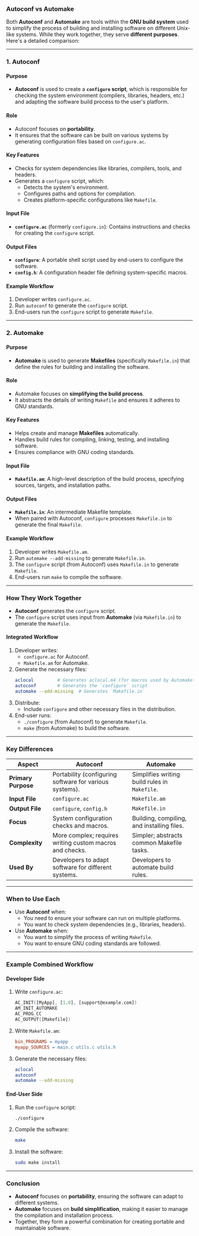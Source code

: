 ### **Autoconf vs Automake**

Both **Autoconf** and **Automake** are tools within the **GNU build system** used to simplify the process of building and installing software on different Unix-like systems. While they work together, they serve **different purposes**. Here's a detailed comparison:

---

### **1. Autoconf**

#### **Purpose**
- **Autoconf** is used to create a **`configure` script**, which is responsible for checking the system environment (compilers, libraries, headers, etc.) and adapting the software build process to the user's platform.

#### **Role**
- Autoconf focuses on **portability**.
- It ensures that the software can be built on various systems by generating configuration files based on `configure.ac`.

#### **Key Features**
- Checks for system dependencies like libraries, compilers, tools, and headers.
- Generates a `configure` script, which:
  - Detects the system's environment.
  - Configures paths and options for compilation.
  - Creates platform-specific configurations like `Makefile`.

#### **Input File**
- **`configure.ac`** (formerly `configure.in`): Contains instructions and checks for creating the `configure` script.

#### **Output Files**
- **`configure`**: A portable shell script used by end-users to configure the software.
- **`config.h`**: A configuration header file defining system-specific macros.

#### **Example Workflow**
1. Developer writes `configure.ac`.
2. Run `autoconf` to generate the `configure` script.
3. End-users run the `configure` script to generate `Makefile`.

---

### **2. Automake**

#### **Purpose**
- **Automake** is used to generate **Makefiles** (specifically `Makefile.in`) that define the rules for building and installing the software.

#### **Role**
- Automake focuses on **simplifying the build process**.
- It abstracts the details of writing `Makefile` and ensures it adheres to GNU standards.

#### **Key Features**
- Helps create and manage **Makefiles** automatically.
- Handles build rules for compiling, linking, testing, and installing software.
- Ensures compliance with GNU coding standards.

#### **Input File**
- **`Makefile.am`**: A high-level description of the build process, specifying sources, targets, and installation paths.

#### **Output Files**
- **`Makefile.in`**: An intermediate Makefile template.
- When paired with Autoconf, `configure` processes `Makefile.in` to generate the final `Makefile`.

#### **Example Workflow**
1. Developer writes `Makefile.am`.
2. Run `automake --add-missing` to generate `Makefile.in`.
3. The `configure` script (from Autoconf) uses `Makefile.in` to generate `Makefile`.
4. End-users run `make` to compile the software.

---

### **How They Work Together**

- **Autoconf** generates the `configure` script.
- The `configure` script uses input from **Automake** (via `Makefile.in`) to generate the `Makefile`.

#### **Integrated Workflow**
1. Developer writes:
   - `configure.ac` for Autoconf.
   - `Makefile.am` for Automake.
2. Generate the necessary files:
   ```bash
   aclocal         # Generates aclocal.m4 (for macros used by Automake)
   autoconf        # Generates the `configure` script
   automake --add-missing  # Generates `Makefile.in`
   ```
3. Distribute:
   - Include `configure` and other necessary files in the distribution.
4. End-user runs:
   - `./configure` (from Autoconf) to generate `Makefile`.
   - `make` (from Automake) to build the software.

---

### **Key Differences**

| **Aspect**         | **Autoconf**                                | **Automake**                                |
|---------------------|---------------------------------------------|---------------------------------------------|
| **Primary Purpose** | Portability (configuring software for various systems). | Simplifies writing build rules in `Makefile`. |
| **Input File**      | `configure.ac`                             | `Makefile.am`                               |
| **Output File**     | `configure`, `config.h`                    | `Makefile.in`                               |
| **Focus**           | System configuration checks and macros.    | Building, compiling, and installing files.  |
| **Complexity**      | More complex; requires writing custom macros and checks. | Simpler; abstracts common Makefile tasks.   |
| **Used By**         | Developers to adapt software for different systems. | Developers to automate build rules.         |

---

### **When to Use Each**
- Use **Autoconf** when:
  - You need to ensure your software can run on multiple platforms.
  - You want to check system dependencies (e.g., libraries, headers).
- Use **Automake** when:
  - You want to simplify the process of writing `Makefile`.
  - You want to ensure GNU coding standards are followed.

---

### **Example Combined Workflow**

#### **Developer Side**
1. Write `configure.ac`:
   ```m4
   AC_INIT([MyApp], [1.0], [support@example.com])
   AM_INIT_AUTOMAKE
   AC_PROG_CC
   AC_OUTPUT([Makefile])
   ```
2. Write `Makefile.am`:
   ```makefile
   bin_PROGRAMS = myapp
   myapp_SOURCES = main.c utils.c utils.h
   ```
3. Generate the necessary files:
   ```bash
   aclocal
   autoconf
   automake --add-missing
   ```

#### **End-User Side**
1. Run the `configure` script:
   ```bash
   ./configure
   ```
2. Compile the software:
   ```bash
   make
   ```
3. Install the software:
   ```bash
   sudo make install
   ```

---

### **Conclusion**
- **Autoconf** focuses on **portability**, ensuring the software can adapt to different systems.
- **Automake** focuses on **build simplification**, making it easier to manage the compilation and installation process.
- Together, they form a powerful combination for creating portable and maintainable software.
